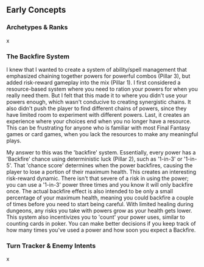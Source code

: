 ## Early Concepts

### Archetypes & Ranks
x

### The Backfire System
I knew that I wanted to create a system of ability/spell management that emphasized chaining together powers for powerful combos (Pillar 3), but added risk-reward gameplay into the mix (Pillar 1). I first considered a resource-based system where you need to ration your powers for when you really need them. But I felt that this made it to where you didn't use your powers enough, which wasn't conducive to creating synergistic chains. It also didn't push the player to find different chains of powers, since they have limited room to experiment with different powers. Last, it creates an experience where your choices end when you no longer have a resource. This can be frustrating for anyone who is familiar with most Final Fantasy games or card games, when you lack the resources to make any meaningful plays.

My answer to this was the 'backfire' system. Essentially, every power has a 'Backfire' chance using deterministic luck (Pillar 2), such as '1-in-3' or '1-in-5'. That 'chance score' determines when the power backfires, causing the player to lose a portion of their maximum health. This creates an interesting risk-reward dynamic. There isn't that severe of a risk in using the power; you can use a '1-in-3' power three times and you know it will only backfire once. The actual backfire effect is also intended to be only a small percentage of your maximum health, meaning you could backfire a couple of times before you need to start being careful. With limited healing during dungeons, any risks you take with powers grow as your health gets lower. This system also incentivizes you to 'count' your power uses, similar to counting cards in poker. You can make better decisions if you keep track of how many times you've used a power and how soon you expect a Backfire.

### Turn Tracker & Enemy Intents
x
